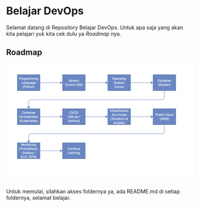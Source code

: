 # Belajar DevOps

Selamat datang di Repository Belajar DevOps. Untuk apa saja yang akan kita pelajari yuk kita cek dulu ya *Roadmap* nya.

## **Roadmap**

![Roadmap](./Roadmap.png)

Untuk memulai, silahkan akses foldernya ya, ada README.md di setiap foldernya, selamat belajar.
